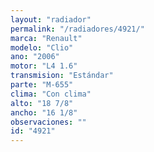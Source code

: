 ```yaml
---
layout: "radiador"
permalink: "/radiadores/4921/"
marca: "Renault"
modelo: "Clio"
ano: "2006"
motor: "L4 1.6"
transmision: "Estándar"
parte: "M-655"
clima: "Con clima"
alto: "18 7/8"
ancho: "16 1/8"
observaciones: ""
id: "4921"
---
```


